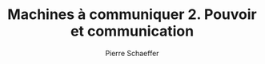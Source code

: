---
title: Machines à communiquer 2. Pouvoir et communication
slug: machines-a-communiquer-2
breadcrumbs:
  - title: >-
      Accueil
    path: "/"
  - title: >-
      Bibliographie
    path: "/bibliographie"
  - title: >-
      Machines à communiquer 2. Pouvoir et communication
author: Pierre Schaeffer
summary: Ce volume prend la forme d'un carnet de route pour étudier le langage et
  les messages des médias
cover: machines-a-communiquer-2.jpg
site: https://www.mollat.com/livres/576256/pierre-schaeffer-machines-a-communiquer-volume-2-pouvoir-et-communication
isbn: 9782020026253
mandatory: false
paths:
- "/competences/comprendre"
- "/competences/concevoir"
- "/competences/entreprendre"
- "/parcours/strategie-de-communication-numerique-et-design-d-experience"
---